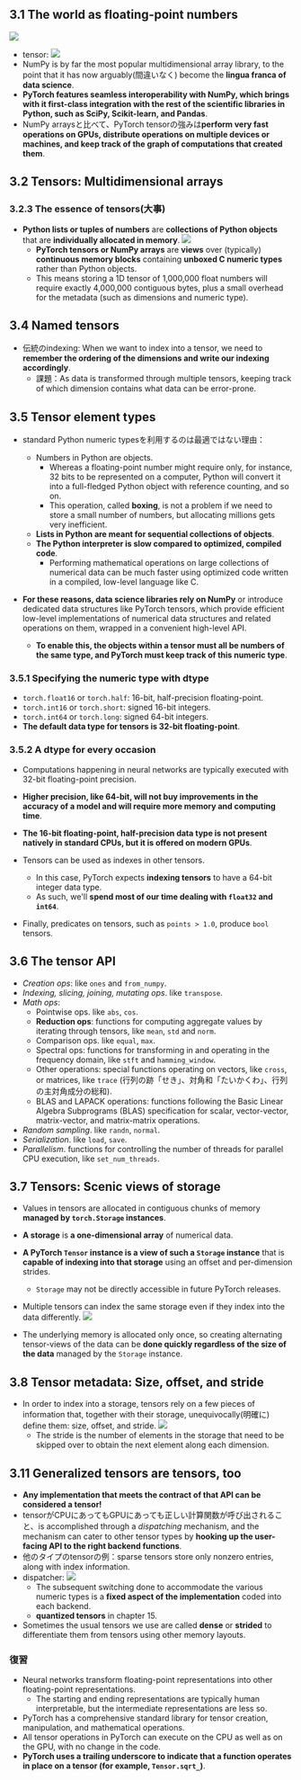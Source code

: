 ## 3.1 The world as floating-point numbers

![](img/transform-representation-2020-12-12-23-27-30.png)

- tensor: ![](img/tensors-2020-12-12-23-43-27.png)
- NumPy is by far the most popular multidimensional array library, to the point that it has now arguably(間違いなく) become the **lingua franca of data science**.
- **PyTorch features seamless interoperability with NumPy, which brings with it first-class integration with the rest of the scientific libraries in Python, such as SciPy, Scikit-learn, and Pandas**.
- NumPy arraysと比べて、PyTorch tensorの強みは**perform very fast operations on GPUs, distribute operations on multiple devices or machines, and keep track of the graph of computations that created them**.

## 3.2 Tensors: Multidimensional arrays

### 3.2.3 The essence of tensors(大事)

- **Python lists or tuples of numbers** are **collections of Python objects** that are **individually allocated in memory**. ![](img/python-list-vs-tensor-2020-12-13-02-49-55.png)
  - **PyTorch tensors or NumPy arrays** are **views** over (typically) **continuous memory blocks** containing **unboxed C numeric types** rather than Python objects.
  - This means storing a 1D tensor of 1,000,000 float numbers will require exactly 4,000,000 contiguous bytes, plus a small overhead for the metadata (such as dimensions and numeric type).

## 3.4 Named tensors

- 伝統のindexing: When we want to index into a tensor, we need to **remember the ordering of the dimensions and write our indexing accordingly**.
  - 課題：As data is transformed through multiple tensors, keeping track of which dimension contains what data can be error-prone.

## 3.5 Tensor element types

- standard Python numeric typesを利用するのは最適ではない理由：
  - Numbers in Python are objects.
    - Whereas a floating-point number might require only, for instance, 32 bits to be represented on a computer, Python will convert it into a full-fledged Python object with reference counting, and so on.
    - This operation, called **boxing**, is not a problem if we need to store a small number of numbers, but allocating millions gets very inefficient.
  - **Lists in Python are meant for sequential collections of objects**.
  - **The Python interpreter is slow compared to optimized, compiled code**.
    - Performing mathematical operations on large collections of numerical data can be much faster using optimized code written in a compiled, low-level language like C.

- **For these reasons, data science libraries rely on NumPy** or introduce dedicated data structures like PyTorch tensors, which provide efficient low-level implementations of numerical data structures and related operations on them, wrapped in a convenient high-level API.
  - **To enable this, the objects within a tensor must all be numbers of the same type, and PyTorch must keep track of this numeric type**.

### 3.5.1 Specifying the numeric type with dtype

- `torch.float16` or `torch.half`: 16-bit, half-precision floating-point.
- `torch.int16` or `torch.short`: signed 16-bit integers.
- `torch.int64` or `torch.long`: signed 64-bit integers.
- **The default data type for tensors is 32-bit floating-point**.

### 3.5.2 A dtype for every occasion

- Computations happening in neural networks are typically executed with 32-bit floating-point precision.
- **Higher precision, like 64-bit, will not buy improvements in the accuracy of a model and will require more memory and computing time**.
- **The 16-bit floating-point, half-precision data type is not present natively in standard CPUs, but it is offered on modern GPUs**.
- Tensors can be used as indexes in other tensors.
  - In this case, PyTorch expects **indexing tensors** to have a 64-bit integer data type.
  - As such, we'll **spend most of our time dealing with `float32` and `int64`**.

- Finally, predicates on tensors, such as `points > 1.0`, produce `bool` tensors.

## 3.6 The tensor API

- *Creation ops*: like `ones` and `from_numpy`.
- *Indexing, slicing, joining, mutating ops*. like `transpose`.
- *Math ops*:
  - Pointwise ops. like `abs`, `cos`.
  - **Reduction ops**: functions for computing aggregate values by iterating through tensors, like `mean`, `std` and `norm`.
  - Comparison ops. like `equal`, `max`.
  - Spectral ops: functions for transforming in and operating in the frequency domain, like `stft` and `hamming_window`.
  - Other operations: special functions operating on vectors, like `cross`, or matrices, like `trace` (行列の跡「せき」、対角和「たいかくわ」、行列の主対角成分の総和).
  - BLAS and LAPACK operations: functions following the Basic Linear Algebra Subprograms (BLAS) specification for scalar, vector-vector, matrix-vector, and matrix-matrix operations.
- *Random sampling*. like `randn`, `normal`.
- *Serialization*. like `load`, `save`.
- *Parallelism*. functions for controlling the number of threads for parallel CPU execution, like `set_num_threads`.

## 3.7 Tensors: Scenic views of storage

- Values in tensors are allocated in contiguous chunks of memory **managed by `torch.Storage` instances**.
- **A storage** is **a one-dimensional array** of numerical data.
- **A PyTorch `Tensor` instance is a view of such a `Storage` instance** that is **capable of indexing into that storage** using an offset and per-dimension strides.
  - `Storage` may not be directly accessible in future PyTorch releases.

- Multiple tensors can index the same storage even if they index into the data differently. ![](img/tensors-are-views-of-storage-instance-2020-12-13-16-27-58.png)
- The underlying memory is allocated only once, so creating alternating tensor-views of the data can be **done quickly regardless of the size of the data** managed by the `Storage` instance.

## 3.8 Tensor metadata: Size, offset, and stride

- In order to index into a storage, tensors rely on a few pieces of information that, together with their storage, unequivocally(明確に) define them: size, offset, and stride. ![](img/offset-size-stride-2020-12-13-17-16-49.png)
  - The stride is the number of elements in the storage that need to be skipped over to obtain the next element along each dimension.

## 3.11 Generalized tensors are tensors, too

- **Any implementation that meets the contract of that API can be considered a tensor!**
- tensorがCPUにあってもGPUにあっても正しい計算関数が呼び出されること、is accomplished through a *dispatching* mechanism, and the mechanism can cater to other tensor types by **hooking up the user-facing API to the right backend functions**.
- 他のタイプのtensorの例：sparse tensors store only nonzero entries, along with index information.
- dispatcher: ![](img/pytorch-dispatcher-2020-12-13-21-18-11.png)
  - The subsequent switching done to accommodate the various numeric types is a **fixed aspect of the implementation** coded into each backend.
  - **quantized tensors** in chapter 15.
- Sometimes the usual tensors we use are called **dense** or **strided** to differentiate them from tensors using other memory layouts.

### 復習

- Neural networks transform floating-point representations into other floating-point representations.
  - The starting and ending representations are typically human interpretable, but the intermediate representations are less so.
- PyTorch has a comprehensive standard library for tensor creation, manipulation, and mathematical operations.
- All tensor operations in PyTorch can execute on the CPU as well as on the GPU, with no change in the code.
- **PyTorch uses a trailing underscore to indicate that a function operates in place on a tensor (for example, `Tensor.sqrt_`)**.